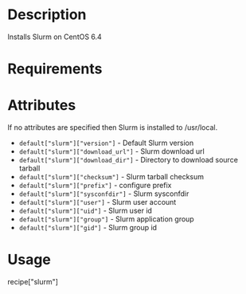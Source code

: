 Description
===========
Installs Slurm on CentOS 6.4

Requirements
============

Attributes
==========
If no attributes are specified then Slurm is installed to /usr/local.

* `default["slurm"]["version"]` - Default Slurm version
* `default["slurm"]["download_url"]` - Slurm download url
* `default["slurm"]["download_dir"]` - Directory to download source tarball
* `default["slurm"]["checksum"]` - Slurm tarball checksum
* `default["slurm"]["prefix"]` - configure prefix
* `default["slurm"]["sysconfdir"]` - Slurm sysconfdir
* `default["slurm"]["user"]` - Slurm user account
* `default["slurm"]["uid"]` - Slurm user id 
* `default["slurm"]["group"]` - Slurm application group
* `default["slurm"]["gid"]` - Slurm group id 

Usage
=====
recipe["slurm"]
